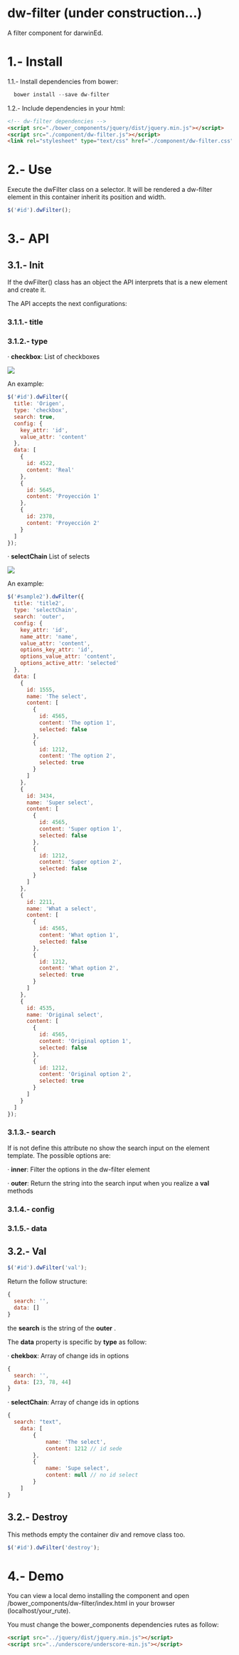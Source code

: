 # dw-filter (under construction...)
A filter component for darwinEd.

# 1.- Install
1.1.- Install dependencies from bower:
```javascript
  bower install --save dw-filter
```
1.2.- Include dependencies in your html:
```html
<!-- dw-filter dependencies -->
<script src="./bower_components/jquery/dist/jquery.min.js"></script>
<script src="./component/dw-filter.js"></script>
<link rel="stylesheet" type="text/css" href="./component/dw-filter.css">
```

# 2.- Use
Execute the dwFilter class on a selector. It will be rendered a dw-filter element in this container inherit its position and width.
```javascript
$('#id').dwFilter();
```

# 3.- API
## 3.1.- Init
If the dwFilter() class has an object the API interprets that is a new element and create it.

The API accepts the next configurations:

### 3.1.1.- title
### 3.1.2.- type

· **checkbox**: List of checkboxes

<img src="https://github.com/daniel-llach/dw-filter/blob/master/img/checkbox.png?raw=true">

An example:
```javascript
$('#id').dwFilter({
  title: 'Origen',
  type: 'checkbox',
  search: true,
  config: {
    key_attr: 'id',
    value_attr: 'content'
  },
  data: [
    {
      id: 4522,
      content: 'Real'
    },
    {
      id: 5645,
      content: 'Proyección 1'
    },
    {
      id: 2378,
      content: 'Proyección 2'
    }
  ]
});
```
· **selectChain** List of selects

<img src="https://github.com/daniel-llach/dw-filter/blob/master/img/checkbox.png?raw=true">

An example:
```javascript
$('#sample2').dwFilter({
  title: 'title2',
  type: 'selectChain',
  search: 'outer',
  config: {
    key_attr: 'id',
    name_attr: 'name',
    value_attr: 'content',
    options_key_attr: 'id',
    options_value_attr: 'content',
    options_active_attr: 'selected'
  },
  data: [
    {
      id: 1555,
      name: 'The select',
      content: [
        {
          id: 4565,
          content: 'The option 1',
          selected: false
        },
        {
          id: 1212,
          content: 'The option 2',
          selected: true
        }
      ]
    },
    {
      id: 3434,
      name: 'Super select',
      content: [
        {
          id: 4565,
          content: 'Super option 1',
          selected: false
        },
        {
          id: 1212,
          content: 'Super option 2',
          selected: false
        }
      ]
    },
    {
      id: 2211,
      name: 'What a select',
      content: [
        {
          id: 4565,
          content: 'What option 1',
          selected: false
        },
        {
          id: 1212,
          content: 'What option 2',
          selected: true
        }
      ]
    },
    {
      id: 4535,
      name: 'Original select',
      content: [
        {
          id: 4565,
          content: 'Original option 1',
          selected: false
        },
        {
          id: 1212,
          content: 'Original option 2',
          selected: true
        }
      ]
    }
  ]
});
```


### 3.1.3.- search

If is not define this attribute no show the search input on the element template.
The possible options are:

· **inner**: Filter the options in the dw-filter element

· **outer**: Return the string into the search input when you realize a **val** methods

### 3.1.4.- config
### 3.1.5.- data

## 3.2.- Val
```javascript
$('#id').dwFilter('val');
```
Return the follow structure:
```javascript
{
  search: '',
  data: []
}
```
the **search** is the string of the **outer** .

The **data** property is specific by **type** as follow:

· **chekbox**: Array of change ids in options
```javascript
{
  search: '',
  data: [23, 78, 44]
}
```

· **selectChain**: Array of change ids in options
```javascript
{
  search: "text",
	data: [
		{
			name: 'The select',
			content: 1212 // id sede
		},
		{
			name: 'Supe select',
			content: null // no id select
		}
	]
}
```

## 3.2.- Destroy
This methods empty the container div and remove class too.
```javascript
$('#id').dwFilter('destroy');
```

# 4.- Demo
You can view a local demo installing the component and open /bower_components/dw-filter/index.html in your browser (localhost/your_rute).

You must change the bower_components dependencies rutes as follow:
```html
<script src="../jquery/dist/jquery.min.js"></script>
<script src="../underscore/underscore-min.js"></script>
```
